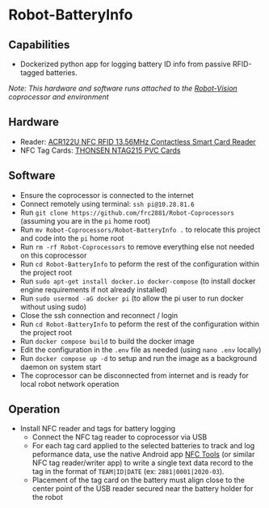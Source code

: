 # Robot-BatteryInfo

## Capabilities
* Dockerized python app for logging battery ID info from passive RFID-tagged batteries.

_Note: This hardware and software runs attached to the [Robot-Vision](Robot-Vision) coprocessor and environment_

## Hardware
* Reader: [ACR122U NFC RFID 13.56MHz Contactless Smart Card Reader](https://www.amazon.com/dp/B07FCLY4S9)
* NFC Tag Cards: [THONSEN NTAG215 PVC Cards](https://www.amazon.com/dp/B087P24Q8K)

## Software
* Ensure the coprocessor is connected to the internet
* Connect remotely using terminal: `ssh pi@10.28.81.6`
* Run `git clone https://github.com/frc2881/Robot-Coprocessors` (assuming you are in the `pi` home root)
* Run `mv Robot-Coprocessors/Robot-BatteryInfo .` to relocate this project and code into the `pi` home root
* Run `rm -rf Robot-Coprocessors` to remove everything else not needed on this coprocessor
* Run `cd Robot-BatteryInfo` to peform the rest of the configuration within the project root
* Run `sudo apt-get install docker.io docker-compose` (to install docker engine requirements if not already installed)
* Run `sudo usermod -aG docker pi` (to allow the pi user to run docker without using sudo)
* Close the ssh connection and reconnect / login
* Run `cd Robot-BatteryInfo` to peform the rest of the configuration within the project root
* Run `docker compose build` to build the docker image
* Edit the configuration in the `.env` file as needed (using `nano .env` locally)
* Run `docker compose up -d` to setup and run the image as a background daemon on system start
* The coprocessor can be disconnected from internet and is ready for local robot network operation

## Operation
* Install NFC reader and tags for battery logging
  * Connect the NFC tag reader to coprocessor via USB
  * For each tag card applied to the selected batteries to track and log peformance data, use the native Android app [NFC Tools](https://play.google.com/store/apps/details?id=com.wakdev.wdnfc&gl=US) (or similar NFC tag reader/writer app) to write a single text data record to the tag in the format of `TEAM|ID|DATE` (ex: `2881|0001|2020-03`). 
  * Placement of the tag card on the battery must align close to the center point of the USB reader secured near the battery holder for the robot


